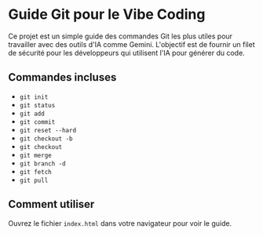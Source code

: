 # Guide Git pour le Vibe Coding

Ce projet est un simple guide des commandes Git les plus utiles pour travailler avec des outils d'IA comme Gemini. L'objectif est de fournir un filet de sécurité pour les développeurs qui utilisent l'IA pour générer du code.

## Commandes incluses

- `git init`
- `git status`
- `git add`
- `git commit`
- `git reset --hard`
- `git checkout -b`
- `git checkout`
- `git merge`
- `git branch -d`
- `git fetch`
- `git pull`

## Comment utiliser

Ouvrez le fichier `index.html` dans votre navigateur pour voir le guide.
